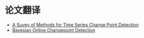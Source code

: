 # 论文翻译

- [A Suvey of Methods for Time Series Change Point Detection](https://github.com/Uyouii/Reading/blob/master/%E7%9B%91%E6%8E%A7/%E8%AE%BA%E6%96%87%E7%BF%BB%E8%AF%91/A%20Suvey%20of%20Methods%20for%20Time%20Series%20Change%20Point%20Detection.md)
- [Bayesian Online Changepoint Detection](https://github.com/Uyouii/Reading/blob/master/%E7%9B%91%E6%8E%A7/%E8%AE%BA%E6%96%87%E7%BF%BB%E8%AF%91/Bayesian%20Online%20Changepoint%20Detection.md)
